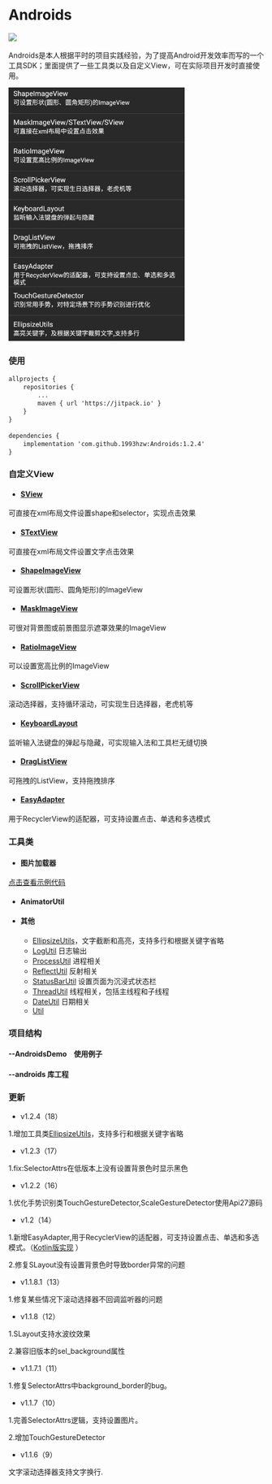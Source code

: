 Androids
======
[![](https://jitpack.io/v/1993hzw/Androids.svg)](https://jitpack.io/#1993hzw/Androids)

Androids是本人根据平时的项目实践经验，为了提高Android开发效率而写的一个工具SDK；里面提供了一些工具类以及自定义View，可在实际项目开发时直接使用。

![ANDROIDS](https://raw.githubusercontent.com/1993hzw/common/master/Androids/android4.png)

### 使用
```
allprojects {
    repositories {
        ...
        maven { url 'https://jitpack.io' }
    }
}

dependencies {
    implementation 'com.github.1993hzw:Androids:1.2.4'
}
```
### 自定义View

  * #### [SView](https://github.com/1993hzw/Androids/README_SView.md)
  
  可直接在xml布局文件设置shape和selector，实现点击效果

  * #### [STextView](https://github.com/1993hzw/Androids/README_STextView.md)
  
  可直接在xml布局文件设置文字点击效果
  
  * #### [ShapeImageView](https://github.com/1993hzw/Androids/README_ShapeImageView.md)
  
  可设置形状(圆形、圆角矩形)的ImageView
 
  * #### [MaskImageView](https://github.com/1993hzw/Androids/README_MaskImageView.md)
  
  可很对背景图或前景图显示遮罩效果的ImageView

  * #### [RatioImageView](https://github.com/1993hzw/Androids/README_RatioImageView.md)
  
  可以设置宽高比例的ImageView
  
  * #### [ScrollPickerView](https://github.com/1993hzw/Androids/README_ScrollPickerView.md)
  
  滚动选择器，支持循环滚动，可实现生日选择器，老虎机等
    
  * #### [KeyboardLayout](https://github.com/1993hzw/Androids/README_KeyboardLayout.md)
  
  监听输入法键盘的弹起与隐藏，可实现输入法和工具栏无缝切换

  * #### [DragListView](https://github.com/1993hzw/Androids/README_DragListView.md)
  
  可拖拽的ListView，支持拖拽排序 
  
  * #### [EasyAdapter](https://github.com/1993hzw/Androids/README_EasyAdapter.md)
  
  用于RecyclerView的适配器，可支持设置点击、单选和多选模式

### 工具类

* #### 图片加载器
[点击查看示例代码](https://github.com/1993hzw/ImageSelector/blob/master/library/src/main/java/cn/hzw/imageselector/ImageLoader.java)

* #### AnimatorUtil

* #### 其他
  * [EllipsizeUtils](https://github.com/1993hzw/Androids/blob/master/androids/src/cn/forward/androids/utils/EllipsizeUtils.java)，文字截断和高亮，支持多行和根据关键字省略
  * [LogUtil](https://github.com/1993hzw/Androids/blob/master/androids/src/cn/forward/androids/utils/LogUtil.java) 日志输出
  * [ProcessUtil](https://github.com/1993hzw/Androids/blob/master/androids/src/cn/forward/androids/utils/ProcessUtil.java) 进程相关
  * [ReflectUtil](https://github.com/1993hzw/Androids/blob/master/androids/src/cn/forward/androids/utils/ReflectUtil.java) 反射相关
  * [StatusBarUtil](https://github.com/1993hzw/Androids/blob/master/androids/src/cn/forward/androids/utils/StatusBarUtil.java) 设置页面为沉浸式状态栏
  * [ThreadUtil](https://github.com/1993hzw/Androids/blob/master/androids/src/cn/forward/androids/utils/ThreadUtil.java) 线程相关，包括主线程和子线程
  * [DateUtil](https://github.com/1993hzw/Androids/blob/master/androids/src/cn/forward/androids/utils/DateUtil.java) 日期相关
  * [Util](https://github.com/1993hzw/Androids/blob/master/androids/src/cn/forward/androids/utils/Util.java)

### 项目结构
#### --AndroidsDemo　使用例子

#### --androids 库工程

### 更新
* v1.2.4（18） 

1.增加工具类[EllipsizeUtils](https://github.com/1993hzw/Androids/blob/master/androids/src/cn/forward/androids/utils/EllipsizeUtils.java)，支持多行和根据关键字省略

* v1.2.3（17） 

1.fix:SelectorAttrs在低版本上没有设置背景色时显示黑色

* v1.2.2（16） 

1.优化手势识别类TouchGestureDetector,ScaleGestureDetector使用Api27源码

* v1.2（14） 

1.新增EasyAdapter,用于RecyclerView的适配器，可支持设置点击、单选和多选模式。（[Kotlin版实现](https://github.com/1993hzw/EasyAdapterForRecyclerView-kotlin)
）

2.修复SLayout没有设置背景色时导致border异常的问题

* v1.1.8.1（13） 

1.修复某些情况下滚动选择器不回调监听器的问题

* v1.1.8（12） 

1.SLayout支持水波纹效果

2.兼容旧版本的sel_background属性

* v1.1.7.1（11） 

1.修复SelectorAttrs中background_border的bug。

* v1.1.7（10） 

1.完善SelectorAttrs逻辑，支持设置图片。

2.增加TouchGestureDetector

* v1.1.6（9） 

文字滚动选择器支持文字换行.
